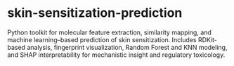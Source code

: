 # skin-sensitization-prediction
Python toolkit for molecular feature extraction, similarity mapping, and machine learning–based prediction of skin sensitization. Includes RDKit-based analysis, fingerprint visualization, Random Forest and KNN modeling, and SHAP interpretability for mechanistic insight and regulatory toxicology.
